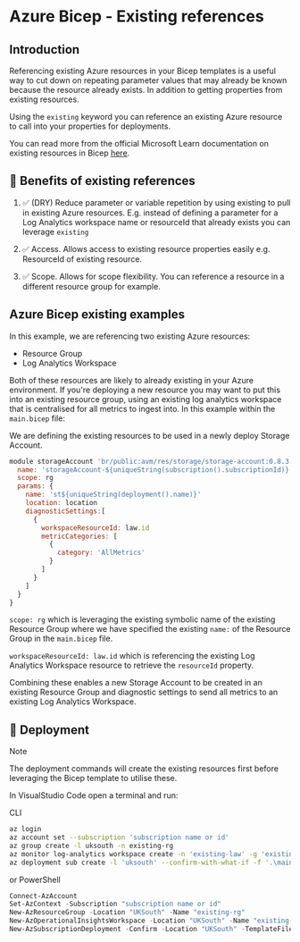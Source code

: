# Azure Bicep - Existing references

## Introduction

Referencing existing Azure resources in your Bicep templates is a useful way to cut down on repeating parameter values that may already be known because the resource already exists. In addition to getting properties from existing resources.

Using the `existing` keyword you can reference an existing Azure resource to call into your properties for deployments.

You can read more from the official Microsoft Learn documentation on existing resources in Bicep [here](https://learn.microsoft.com/en-us/azure/azure-resource-manager/bicep/existing-resource?WT.mc_id=MVP_319025).

## 📃 Benefits of existing references

1. ✅ (DRY) Reduce parameter or variable repetition by using existing to pull in existing Azure resources. E.g. instead of defining a parameter for a Log Analytics workspace name or resourceId that already exists you can leverage `existing`

2. ✅ Access. Allows access to existing resource properties easily e.g. ResourceId of existing resource.

3. ✅ Scope. Allows for scope flexibility. You can reference a resource in a different resource group for example.

## Azure Bicep existing examples

In this example, we are referencing two existing Azure resources:

- Resource Group
- Log Analytics Workspace

Both of these resources are likely to already existing in your Azure environment. If you're deploying a new resource you may want to put this into an existing resource group, using an existing log analytics workspace that is centralised for all metrics to ingest into. In this example within the `main.bicep` file:

We are defining the existing resources to be used in a newly deploy Storage Account.

```javascript
module storageAccount 'br/public:avm/res/storage/storage-account:0.8.3' = {
  name: 'storageAccount-${uniqueString(subscription().subscriptionId)}'
  scope: rg
  params: {
    name: 'st${uniqueString(deployment().name)}'
    location: location
    diagnosticSettings:[
      {
        workspaceResourceId: law.id
        metricCategories: [
          {
            category: 'AllMetrics'
          }
        ]
      }
    ]
  }
}
```

`scope: rg` which is leveraging the existing symbolic name of the existing Resource Group where we have specified the existing `name:` of the Resource Group in the `main.bicep` file.

`workspaceResourceId: law.id` which is referencing the existing Log Analytics Workspace resource to retrieve the `resourceId` property.

Combining these enables a new Storage Account to be created in an existing Resource Group and diagnostic settings to send all metrics to an existing Log Analytics Workspace.

## 🚀 Deployment

> [!NOTE]  
> The deployment commands will create the existing resources first before leveraging the Bicep template to utilise these.

In VisualStudio Code open a terminal and run:

CLI

```bash
az login
az account set --subscription 'subscription name or id'
az group create -l uksouth -n existing-rg
az monitor log-analytics workspace create -n 'existing-law' -g 'existing-rg'
az deployment sub create -l 'uksouth' --confirm-with-what-if -f '.\main.bicep'
```

or PowerShell

```powershell
Connect-AzAccount
Set-AzContext -Subscription "subscription name or id"
New-AzResourceGroup -Location "UKSouth" -Name "existing-rg"
New-AzOperationalInsightsWorkspace -Location "UKSouth" -Name "existing-law" -ResourceGroupName "existing-rg"
New-AzSubscriptionDeployment -Confirm -Location "UKSouth" -TemplateFile ".\main.bicep" 
```

